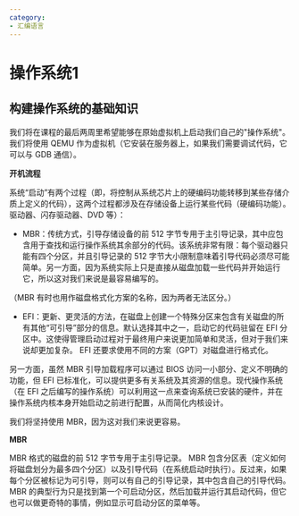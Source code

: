 ```yaml
---
category: 
- 汇编语言
---
```



# 操作系统1

## 构建操作系统的基础知识

我们将在课程的最后两周里希望能够在原始虚拟机上启动我们自己的"操作系统"。我们将使用 QEMU 作为虚拟机（它安装在服务器上，如果我们需要调试代码，它可以与 GDB 通信）。

**开机流程**

系统“启动”有两个过程（即，将控制从系统芯片上的硬编码功能转移到某些存储介质上定义的代码），这两个过程都涉及在存储设备上运行某些代码（硬编码功能）。驱动器、闪存驱动器、DVD 等）：

- MBR：传统方式，引导存储设备的前 512 字节专用于主引导记录，其中应包含用于查找和运行操作系统其余部分的代码。该系统非常有限：每个驱动器只能有四个分区，并且引导记录的 512 字节大小限制意味着引导代码必须尽可能简单。另一方面，因为系统实际上只是直接从磁盘加载一些代码并开始运行它，所以这对我们来说是最容易编写的。

（MBR 有时也用作磁盘格式化方案的名称，因为两者无法区分。）

- EFI：更新、更灵活的方法，在磁盘上创建一个特殊分区来包含有关磁盘的所有其他“可引导”部分的信息。默认选择其中之一，启动它的代码驻留在 EFI 分区中。这使得管理启动过程对于最终用户来说更加简单和灵活，但对于我们来说却更加复杂。 EFI 还要求使用不同的方案（GPT）对磁盘进行格式化。

另一方面，虽然 MBR 引导加载程序可以通过 BIOS 访问一小部分、定义不明确的功能，但 EFI 已标准化，可以提供更多有关系统及其资源的信息。现代操作系统（在 EFI 之后编写的操作系统）可以利用这一点来查询系统已安装的硬件，并在操作系统内核本身开始启动之前进行配置，从而简化内核设计。

我们将坚持使用 MBR，因为这对我们来说更容易。


**MBR**

MBR 格式的磁盘的前 512 字节专用于主引导记录。 MBR 包含分区表（定义如何将磁盘划分为最多四个分区）以及引导代码（在系统启动时执行）。反过来，如果每个分区被标记为可引导，则可以有自己的引导记录，其中包含自己的引导代码。 MBR 的典型行为只是找到第一个可启动分区，然后加载并运行其启动代码，但它也可以做更奇特的事情，例如显示可启动分区的菜单等。

